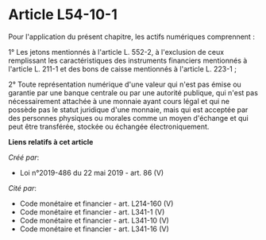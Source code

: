 # Article L54-10-1

Pour l'application du présent chapitre, les actifs numériques comprennent :

1° Les jetons mentionnés à l'article L. 552-2, à l'exclusion de ceux remplissant les caractéristiques des instruments
financiers mentionnés à l'article L. 211-1 et des bons de caisse mentionnés à l'article L. 223-1 ;

2° Toute représentation numérique d'une valeur qui n'est pas émise ou garantie par une banque centrale ou par une autorité
publique, qui n'est pas nécessairement attachée à une monnaie ayant cours légal et qui ne possède pas le statut juridique
d'une monnaie, mais qui est acceptée par des personnes physiques ou morales comme un moyen d'échange et qui peut être
transférée, stockée ou échangée électroniquement.

**Liens relatifs à cet article**

_Créé par_:

  - Loi n°2019-486 du 22 mai 2019 - art. 86 (V)

_Cité par_:

  - Code monétaire et financier - art. L214-160 (V)
  - Code monétaire et financier - art. L341-1 (V)
  - Code monétaire et financier - art. L341-10 (V)
  - Code monétaire et financier - art. L341-16 (V)
